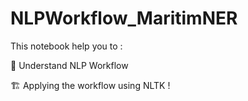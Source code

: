 # NLPWorkflow_MaritimNER
This notebook help you to : 

🧠 Understand NLP Workflow

🏗️ Applying the workflow using NLTK !
